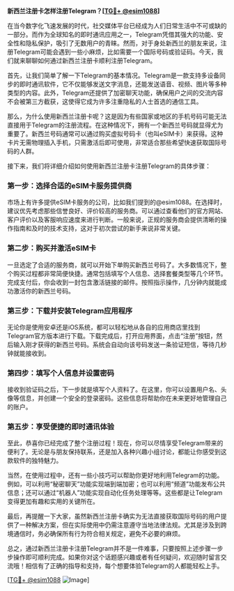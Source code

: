 **新西兰注册卡怎样注册Telegram？[[TG💪+ @esim1088](https://t.me/s/esim1088)]**

在当今数字化飞速发展的时代，社交媒体平台已经成为人们日常生活中不可或缺的一部分。而作为全球知名的即时通讯应用之一，Telegram凭借其强大的功能、安全性和隐私保护，吸引了无数用户的青睐。然而，对于身处新西兰的朋友来说，注册Telegram可能会遇到一些小麻烦，比如需要一个国际号码或验证码。今天，我们就来聊聊如何通过新西兰注册卡顺利注册Telegram。

首先，让我们简单了解一下Telegram的基本情况。Telegram是一款支持多设备同步的即时通讯软件，它不仅能够发送文字消息，还能发送语音、视频、图片等多种类型的内容。此外，Telegram还提供了加密聊天功能，确保用户之间的交流内容不会被第三方截获，这使得它成为许多注重隐私的人士首选的通信工具。

那么，为什么使用新西兰注册卡呢？这是因为有些国家或地区的手机号码可能无法直接用于Telegram的注册流程。在这种情况下，拥有一个新西兰号码就显得尤为重要了。新西兰号码通常可以通过购买虚拟号码卡（也叫eSIM卡）来获得。这种卡片无需物理插入手机，只需激活后即可使用，非常适合那些希望快速获取国际号码的人群。

接下来，我们将详细介绍如何使用新西兰注册卡注册Telegram的具体步骤：

### 第一步：选择合适的eSIM卡服务提供商

市场上有许多提供eSIM卡服务的公司，比如我们提到的@esim1088。在选择时，建议优先考虑那些信誉良好、评价较高的服务商。可以通过查看他们的官方网站、客户评价以及客服响应速度来进行判断。一般来说，正规的服务商会提供清晰的操作指南和及时的技术支持，这对于初次尝试的新手来说非常关键。

### 第二步：购买并激活eSIM卡

一旦选定了合适的服务商，就可以开始下单购买新西兰号码了。大多数情况下，整个购买过程都非常简便快捷。通常包括填写个人信息、选择套餐类型等几个环节。完成支付后，你会收到一封包含激活链接的邮件。按照指示操作，几分钟内就能成功激活你的新西兰号码。

### 第三步：下载并安装Telegram应用程序

无论你是使用安卓还是iOS系统，都可以轻松地从各自的应用商店里找到Telegram官方版本进行下载。下载完成后，打开应用界面，点击“注册”按钮，然后输入刚才获得的新西兰号码。系统会自动向该号码发送一条验证短信，等待几秒钟就能接收到。

### 第四步：填写个人信息并设置密码

接收到验证码之后，下一步就是填写个人资料了。在这里，你可以设置用户名、头像等信息，并创建一个安全的登录密码。这些信息将帮助你在未来更好地管理自己的账户。

### 第五步：享受便捷的即时通讯体验

至此，恭喜你已经完成了整个注册过程！现在，你可以尽情享受Telegram带来的便利了。无论是与朋友保持联系，还是加入各种兴趣小组讨论，都能让你感受到这款软件的独特魅力。

当然，在使用过程中，还有一些小技巧可以帮助你更好地利用Telegram的功能。例如，可以利用“秘密聊天”功能实现端到端加密；也可以利用“频道”功能发布公共信息；还可以通过“机器人”功能实现自动化任务处理等等。这些都是让Telegram变得更加有趣和实用的关键所在。

最后，再提醒一下大家，虽然新西兰注册卡确实为无法直接获取国际号码的用户提供了一种解决方案，但在实际使用中仍需注意遵守当地法律法规。尤其是涉及到跨境通信时，务必确保所有行为符合相关规定，避免不必要的麻烦。

总之，通过新西兰注册卡注册Telegram并不是一件难事，只要按照上述步骤一步步操作即可顺利完成。如果你对这个话题感兴趣或者有任何疑问，欢迎随时留言交流哦！相信有了正确的指导和支持，每个想要体验Telegram的人都能轻松上手。

[[TG💪+ @esim1088](https://t.me/s/esim1088) ![Image](https://i.postimg.cc/4NQfJmqS/Snipaste-2025-05-13-00-14-12.png)]